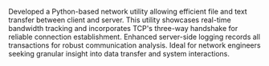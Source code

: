 Developed a Python-based network utility allowing efficient file and text transfer between client and server. This utility showcases real-time bandwidth tracking and incorporates TCP's three-way handshake for reliable connection establishment. Enhanced server-side logging records all transactions for robust communication analysis. Ideal for network engineers seeking granular insight into data transfer and system interactions.
